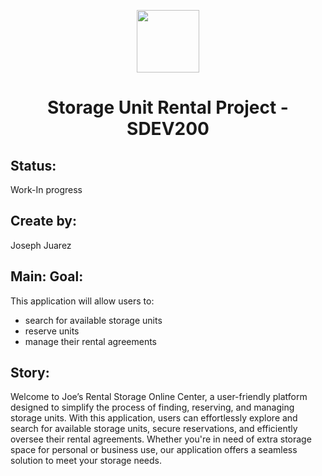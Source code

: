 <p align="center">
  <img width="100" height="100" src="https://brandslogos.com/wp-content/uploads/images/java-logo-1.png">
</p>

<h1 align="center"> Storage Unit Rental Project - SDEV200</h1>

## Status:
Work-In progress

## Create by:
Joseph Juarez

## Main: Goal:
This application will allow users to:
- search for available storage units
- reserve units
- manage their rental agreements


## Story:
Welcome to Joe’s Rental Storage Online Center, 
a user-friendly platform designed to simplify the process of finding, reserving, 
and managing storage units. With this application, users can effortlessly explore and search for available storage units,
secure reservations, and efficiently oversee their rental agreements. Whether you're in need of extra storage space for personal or business use,
our application offers a seamless solution to meet your storage needs.









